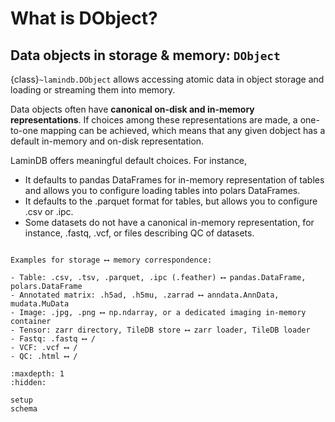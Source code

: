 # What is DObject?

## Data objects in storage & memory: `DObject`

{class}`~lamindb.DObject` allows accessing atomic data in object storage and loading or streaming them into memory.

Data objects often have **canonical on-disk and in-memory representations**. If choices among these representations are made, a one-to-one mapping can be achieved, which means that any given dobject has a default in-memory and on-disk representation.

LaminDB offers meaningful default choices. For instance,

- It defaults to pandas DataFrames for in-memory representation of tables and allows you to configure loading tables into polars DataFrames.
- It defaults to the .parquet format for tables, but allows you to configure .csv or .ipc.
- Some datasets do not have a canonical in-memory representation, for instance, .fastq, .vcf, or files describing QC of datasets.

```{tip}

Examples for storage ⟷ memory correspondence:

- Table: .csv, .tsv, .parquet, .ipc (.feather) ⟷ pandas.DataFrame, polars.DataFrame
- Annotated matrix: .h5ad, .h5mu, .zarrad ⟷ anndata.AnnData, mudata.MuData
- Image: .jpg, .png ⟷ np.ndarray, or a dedicated imaging in-memory container
- Tensor: zarr directory, TileDB store ⟷ zarr loader, TileDB loader
- Fastq: .fastq ⟷ /
- VCF: .vcf ⟷ /
- QC: .html ⟷ /

```

```{toctree}
:maxdepth: 1
:hidden:

setup
schema
```
